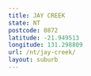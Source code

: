```yaml
---
title: JAY CREEK
state: NT
postcode: 0872
latitude: -21.949513
longitude: 131.298809
url: /nt/jay-creek/
layout: suburb
---
```

